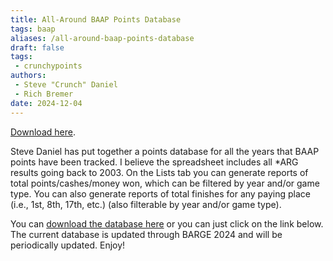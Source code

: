 ```yaml
---
title: All-Around BAAP Points Database
tags: baap
aliases: /all-around-baap-points-database
draft: false
tags:
 - crunchypoints
authors:
 - Steve "Crunch" Daniel
 - Rich Bremer
date: 2024-12-04
---
```


[Download here](https://irp.cdn-website.com/7fa840da/files/uploaded/All_ARGE_All_Years_BAAP_Results_through_BARGE_2024.xlsm).

Steve Daniel has put together a points database for all the years that BAAP
points have been tracked. I believe the spreadsheet includes all *ARG results
going back to 2003. On the Lists tab you can generate reports of total
points/cashes/money won, which can be filtered by year and/or game type. You
can also generate reports of total finishes for any paying place (i.e., 1st,
8th, 17th, etc.) (also filterable by year and/or game type).

You can [download the database
here](https://irp.cdn-website.com/7fa840da/files/uploaded/All_ARGE_All_Years_BAAP_Results_through_BARGE_2024.xlsm)
or you can just click on the link below. The current database is
updated through BARGE 2024 and will be periodically updated.  Enjoy!
